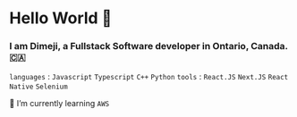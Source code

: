 # Hello World 👋

### I am Dimeji, a Fullstack Software developer in Ontario, Canada.🇨🇦


`languages` : `Javascript` `Typescript` `C++` `Python`
`tools` : `React.JS` `Next.JS` `React Native` `Selenium`
<!--
**dimeji-code/dimeji-code** is a ✨ _special_ ✨ repository because its `README.md` (this file) appears on your GitHub profile.

Here are some ideas to get you started:

- 🔭 I’m currently working on ...

- 👯 I’m looking to collaborate on ...
- 🤔 I’m looking for help with ...
- 💬 Ask me about ...
- 📫 How to reach me: ...
- 😄 Pronouns: ...
- ⚡ Fun fact: ...
-->

 🌱 I’m currently learning `AWS`

